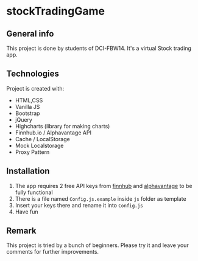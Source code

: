 # stockTradingGame

## General info

This project is done by students of DCI-FBW14. It's a virtual Stock trading app.

## Technologies

Project is created with:

-   HTML,CSS
-   Vanilla JS
-   Bootstrap
-   jQuery
-   Highcharts (library for making charts)
-   Finnhub.io / Alphavantage API
-   Cache / LocalStorage
-   Mock Localstorage
-   Proxy Pattern

## Installation

1. The app requires 2 free API keys from [finnhub](https://finnhub.io) and [alphavantage](https://alphavantage.co) to be fully functional
2. There is a file named `Config.js.example` inside `js` folder as template
3. Insert your keys there and rename it into `Config.js`
4. Have fun

## Remark

This project is tried by a bunch of beginners. Please try it and leave your comments for further improvements.
